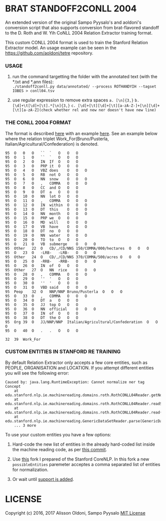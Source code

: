 # BRAT STANDOFF2CONLL 2004

An extended version of the original Sampo Pyysalo's and aoldoni's conversion script that also supports conversion from brat-flavored standoff to the D. Roth and W. Yih CoNLL 2004 Relation Extractor training format.

This custom CONLL 2004 format is used to train the Stanford Relation Extractor model. An usage example can be seen in the https://github.com/aoldoni/tetre repository.


### USAGE
1. run the command targetting the folder with the annotated text (with the *.txt and *.ann files):  
  `./standoff2conll.py data/annotated/ --process ROTHANDYIH --tagset IOBES > conll04.tsv`

2. use regular expression to remove extra spaces
 `a. [\n]{3,}`
 `b. [\d]+\t[\d]+[\t].*[\n]{3,}`
 `c. [\d]+[\t][\d]+[\t][a-zA-Z-]+[\n][\d]+[\t][a-zA-Z](check whether rel and new ner doesn't have new line)`
 
### THE CONLL 2004 FORMAT

The format is described [here](http://cogcomp.cs.illinois.edu/page/resource_view/43) with an example [here](http://cogcomp.cs.illinois.edu/Data/ER/conll04.corp). See an example below where the relation triplet Work_For(Bruno/Pusterla, Italian/Agricultural/Confederation) is denoted.

```
95	O	0	O	``	`	O	O	O
95	O	1	O	``	`	O	O	O
95	O	2	O	IN	If	O	O	O
95	O	3	O	PRP	it	O	O	O
95	O	4	O	VBZ	does	O	O	O
95	O	5	O	RB	not	O	O	O
95	O	6	O	NN	snow	O	O	O
95	O	7	O	,	COMMA	O	O	O
95	O	8	O	CC	and	O	O	O
95	O	9	O	DT	a	O	O	O
95	O	10	O	NN	lot	O	O	O
95	O	11	O	,	COMMA	O	O	O
95	O	12	O	IN	within	O	O	O
95	O	13	O	DT	this	O	O	O
95	O	14	O	NN	month	O	O	O
95	O	15	O	PRP	we	O	O	O
95	O	16	O	MD	will	O	O	O
95	O	17	O	VB	have	O	O	O
95	O	18	O	DT	no	O	O	O
95	O	19	O	NN	water	O	O	O
95	O	20	O	TO	to	O	O	O
95	O	21	O	VB	submerge	O	O	O
95	Other	22	O	CD/,/CD/NNS	150/COMMA/000/hectares	O	O	O
95	O	23	O	-LRB-	-LRB-	O	O	O
95	Other	24	O	CD/,/CD/NNS	370/COMMA/500/acres	O	O	O
95	O	25	O	-RRB-	-RRB-	O	O	O
95	O	26	O	IN	of	O	O	O
95	Other	27	O	NN	rice	O	O	O
95	O	28	O	,	COMMA	O	O	O
95	O	29	O	''	'	O	O	O
95	O	30	O	''	'	O	O	O
95	O	31	O	VBD	said	O	O	O
95	Peop	32	O	NNP/NNP	Bruno/Pusterla	O	O	O
95	O	33	O	,	COMMA	O	O	O
95	O	34	O	DT	a	O	O	O
95	O	35	O	JJ	top	O	O	O
95	O	36	O	NN	official	O	O	O
95	O	37	O	IN	of	O	O	O
95	O	38	O	DT	the	O	O	O
95	Org	39	O	JJ/NNP/NNP	Italian/Agricultural/Confederation	O	O	O
95	O	40	O	.	.	O	O	O

32	39	Work_For
```


### CUSTOM ENTITIES IN STANFORD RE TRAINING

By default Relation Extractor only accepts a few core entities, such as PEOPLE, ORGANISATION and LOCATION. If you attempt different entities you will see the following error:
```
Caused by: java.lang.RuntimeException: Cannot normalize ner tag Concept
	at edu.stanford.nlp.ie.machinereading.domains.roth.RothCONLL04Reader.getNormalizedNERTag(RothCONLL04Reader.java:85)
	at edu.stanford.nlp.ie.machinereading.domains.roth.RothCONLL04Reader.readSentence(RothCONLL04Reader.java:148)
	at edu.stanford.nlp.ie.machinereading.domains.roth.RothCONLL04Reader.read(RothCONLL04Reader.java:56)
	at edu.stanford.nlp.ie.machinereading.GenericDataSetReader.parse(GenericDataSetReader.java:132)
	... 3 more
```

To use your custom entities you have a few options:

1) Hard-code the new list of entities in the already hard-coded list inside the machine reading code, as per [this commit](https://github.com/aoldoni/stanford-corenlp/commit/ae6782266cb40629aefcecbab397da47f808abc3).

2) Use [this](https://github.com/aoldoni/stanford-corenlp/) fork I prepared of the Stanford CoreNLP. In this fork a new `possibleEntities` paremeter acceptes a comma separated list of entities for normalization.

3) Or wait until [support is added](https://github.com/stanfordnlp/CoreNLP/issues/359).

# LICENSE

Copyright (c) 2016, 2017 Alisson Oldoni, Sampo Pyysalo [MIT License](LICENSE)
